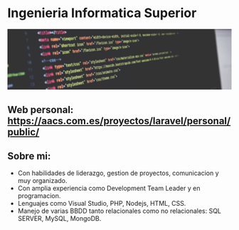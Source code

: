# Ingenieria Informatica Superior
![me](https://github.com/aaroncruzs/aaroncruzs/blob/main/programacion2.jpg)
## Web personal: <a href="https://aacs.com.es/proyectos/laravel/personal/public/">https://aacs.com.es/proyectos/laravel/personal/public/</a>
## Sobre mi:

- Con habilidades de liderazgo, gestion de proyectos, comunicacion y muy organizado.
- Con amplia experiencia como Development Team Leader y en programacion.
- Lenguajes como Visual Studio, PHP, Nodejs, HTML, CSS.
- Manejo de varias BBDD tanto relacionales como no relacionales: SQL SERVER, MySQL, MongoDB.
 
